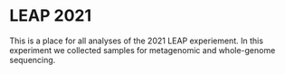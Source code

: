 # LEAP 2021
This is a place for all analyses of the 2021 LEAP experiement. In this experiment we collected samples for metagenomic and whole-genome sequencing.
